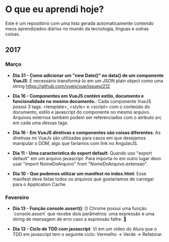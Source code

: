 # O que eu aprendi hoje?

Este é um repositório com uma lista gerada automaticamente contendo meus aprendizados diários no mundo da tecnologia, línguas e outras coisas.


## 2017

### Março

* **Dia 31 - Como adicionar um &quot;new Date()&quot; no data() de um componente VueJS**: É necessário transformá-lo em um JSON plain object como uma string https://github.com/vuejs/vue/issues/212 

* **Dia 16 - Componentes em VueJS contém estilo, documento e funcionalidade no mesmo documento.**: Cada componente VueJS possui 3 tags: &lt;template&gt;, &lt;style&gt; e &lt;script&gt; com o conteúdo do documento, estilo e javascript do componente no mesmo arquivo. Arquivos externos também podem ser referenciados com o atributo src em cada uma dessas tags. 

* **Dia 16 - Em VueJS diretivas e componentes são coisas diferentes**: As diretivas no VueJs são utilizadas para casos em que desejamos manipular o DOM, algo que faríamos com link no AngularJS. 

* **Dia 11 - Uma característica do export default**: Quando uso &quot;export default&quot; em um arquivo javascript. Para importa-lo em outro lugar devo usar &quot;import NomeDoArquivo&quot; from &quot;NomeDoArquivo.extensao&quot;. 

* **Dia 10 - Que podemos utilizar um manifest no index.html**: Esse manifest deve listas todos os arquivos que gostaríamos de carregar para o Application Cache. 

### Fevereiro

* **Dia 13 - Função console.assert()**: O Chrome possui uma função &#x60;console.assert&#x60; que recebe dois parâmetros: uma expressão e uma string de mensagem de erro caso a expressão falhe. :tada: 

* **Dia 13 - Ciclo de TDD com javascript**: Ví em um vídeo do Alura que o TDD em javascript tem o seguinte ciclo: Vermelho -&gt; Verde -&gt; Refatorar. 
